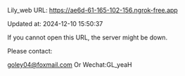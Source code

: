 Lily_web URL: https://ae6d-61-165-102-156.ngrok-free.app

Updated at: 2024-12-10 15:50:37

If you cannot open this URL, the server might be down.

Please contact: 

goley04@foxmail.com Or Wechat:GL_yeaH